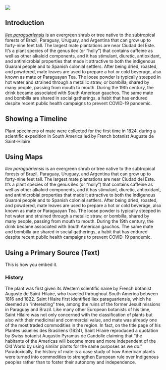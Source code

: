 <a href="https://www.juncture-digital.org"><img src="https://juncture-digital.github.io/juncture/static/images/ve-button.png"></a>

<param ve-config 
       title="Yerba Mate"
       author="Lucas Mertehikian"
       source-image="https://upload.wikimedia.org/wikipedia/commons/c/c2/Gauchos_mateando.jpg"
       banner="https://upload.wikimedia.org/wikipedia/commons/c/c2/Gauchos_mateando.jpg"
       layout="vertical">
      
## Introduction

[*Ilex paraguariensis*](https://powo.science.kew.org/taxon/urn:lsid:ipni.org:names:315555-2) is an evergreen shrub or tree native to the subtropical forests of Brazil, Paraguay, Uruguay, and Argentina that can grow up to forty-nine feet tall. The largest mate plantations are near Ciudad del Este. It’s a plant species of the genus ilex (or “holly”) that contains caffeine as well as other alkaloid components, and it has stimulant, diuretic, antioxidant, and antimicrobial properties that made it attractive to both the indigenous Guaraní people and to Spanish colonial settlers. After being dried, roasted, and powdered, mate leaves are used to prepare a hot or cold beverage, also known as mate or Paraguayan Tea. The loose powder is typically steeped in hot water and strained through a metallic straw, or bombilla, shared by many people, passing from mouth to mouth</span>. During the 19th century, the drink became associated with South American gauchos. The same mate and bombilla are shared in social gatherings, a habit that has endured despite recent public health campaigns to prevent COVID-19 pandemic.

<param ve-map title="Mate."
	center="26.788396, 7.708674"
	zoom="3"
	time-dimension
	time-interval="-008000/-0070000"
	duration="P10000Y"
	max-zoom="5"
	date-format="YYYY"
	fps="3"
	auto-play="true">
<param ve-map-layer geojson url="https://raw.githubusercontent.com/lucasmerte/yerbamate/main/mate.json">

## Showing a Timeline

Plant specimens of mate were collected for the first time in 1824, during a scientific expedition in South America led by French botanist Auguste de Saint-Hilaire. 

<param ve-knightlab-timeline
source="1F01TdXLUh4iNZDyFJcQlvQrLeDCPdbVbBZXjH-pnfrY"
timenav-position="bottom"
hash-bookmark="false”
initial-zoom="1"
height="750">
       
## Using Maps

*Ilex paraguariensis* is an evergreen shrub or tree native to the subtropical forests of Brazil, Paraguay, Uruguay, and Argentina that can grow up to forty-nine feet tall. The largest mate plantations are near <span data-mouseover-map-flyto="">Ciudad del Este</span>. It’s a plant species of the genus ilex (or “holly”) that contains caffeine as well as other alkaloid components, and it has stimulant, diuretic, antioxidant, and antimicrobial properties that made it attractive to both the indigenous Guaraní people and to Spanish colonial settlers. After being dried, roasted, and powdered, mate leaves are used to prepare a hot or cold beverage, also known as mate or Paraguayan Tea. The loose powder is typically steeped in hot water and strained through a metallic straw, or bombilla, shared by many people, passing from mouth to mouth</span>. During the 19th century, the drink became associated with South American gauchos. The same mate and bombilla are shared in social gatherings, a habit that has endured despite recent public health campaigns to prevent COVID-19 pandemic.

<param ve-map center="-22.508127, -58.447858" zoom="6">

## Using a Primary Source (Text)

This is how you embed it. 

<param ve-iframe src="https://archive.org/details/s5982id1397995/mode/2up?view=theater" fit="contain">

### History 

The plant was first given its Western scientific name by French botanist Auguste de Saint-Hilaire, who traveled throughout South America between 1816 and 1822. Saint Hilaire first identified Ilex paraguariensis, which he deemed an “interesting” tree, among the ruins of the former Jesuit missions in Paraguay and Brazil.  Like many other European botanists of his time, Saint Hilaire was not only concerned with the classification of plants but also with their medicinal and commercial value, and mate was already one of the most traded commodities in the region. In fact, on the title page of his Plantes usuelles des Brasiliens (1824), Saint Hilaire reproduced a quotation by Swiss botanist Augustin Pyramus de Candolle claiming that “the habitants of the Americas will become more and more independent of the Old World by using similar plants for the same purposes as we do.” Paradoxically, the history of mate is a case study of how American plants were turned into commodities to strengthen European rule over Indigenous peoples rather than to foster their autonomy and independence.

<param ve-knightlab-timeline
source="18kVMOskQSVhuTE5i1zGqIA9eJG1DHJRrh_FXttqcCww"
timenav-position="bottom"
hash-bookmark="false”
initial-zoom="1"
height="750">
